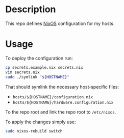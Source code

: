 # Description

This repo defines [NixOS](https://nixos.org/nixos/) configuration for my hosts.

# Usage

To deploy the configuration run:
```bash
cp secrets.example.nix secrets.nix
vim secrets.nix
sudo ./symlink "${HOSTNAME}"
```
That should symlink the necessary host-specific files:

* `hosts/${HOSTNAME}/configuration.nix`
* `hosts/${HOSTNAME}/hardware.configuration.nix`

To the repo root and link the repo root to `/etc/nixos`.

To apply the changes simply use:
```bash
sudo nixos-rebuild switch
```
